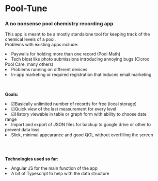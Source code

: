 # Pool-Tune
<h3>A no nonsense pool chemistry recording app</h3>

<p>
  This app is meant to be a mostly standalone tool for keeping track of the chemical levels of a pool.<br>
  Problems with existing apps include: 
  <li>Paywalls for holding more than one record (Pool Math)</li>
  <li>Tech bloat like photo submissions introducing annoying bugs (Clorox Pool Care, many others)</li>
  <li>Problems running on different devices</li>
  <li>In-app marketing or required registration that induces email marketing</li>
  
  <br><br>
  <b>Goals:</b>
  <li>&#9745;Basically unlimited number of records for free (local storage)</li>
  <li>&#9745;Quick view of the last measurement for every level</li>
  <li>&#9745;History viewable in table or graph form with ability to choose date range</li>
  <li>Import and export of JSON files for backup to google drive or other to prevent data loss</li>
  <li>Slick, minimal appearance and good QOL without overfilling the screen</li>

  <br><br>

  <b>Technologies used so far:</b>
  <li>Angular JS for the main function of the app</li>
  <li>A bit of Typescript to help with the data structure</li>
</p>
